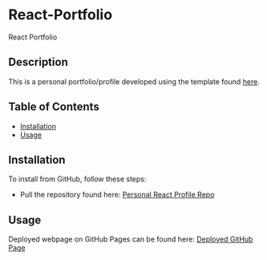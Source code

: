 # React-Portfolio
React Portfolio


## Description

This is a personal portfolio/profile developed using the template found [here](https://github.com/nordicgiant2/react-nice-resume). 


## Table of Contents

* [Installation](#installation)
* [Usage](#usage)


## Installation

To install from GitHub, follow these steps:

* Pull the repository found here: [Personal React Profile Repo](https://github.com/JackieHodges/React-Portfolio)


## Usage

Deployed webpage on GitHub Pages can be found here: [Deployed GitHub Page](https://jackiehodges.github.io/React-Portfolio/)


